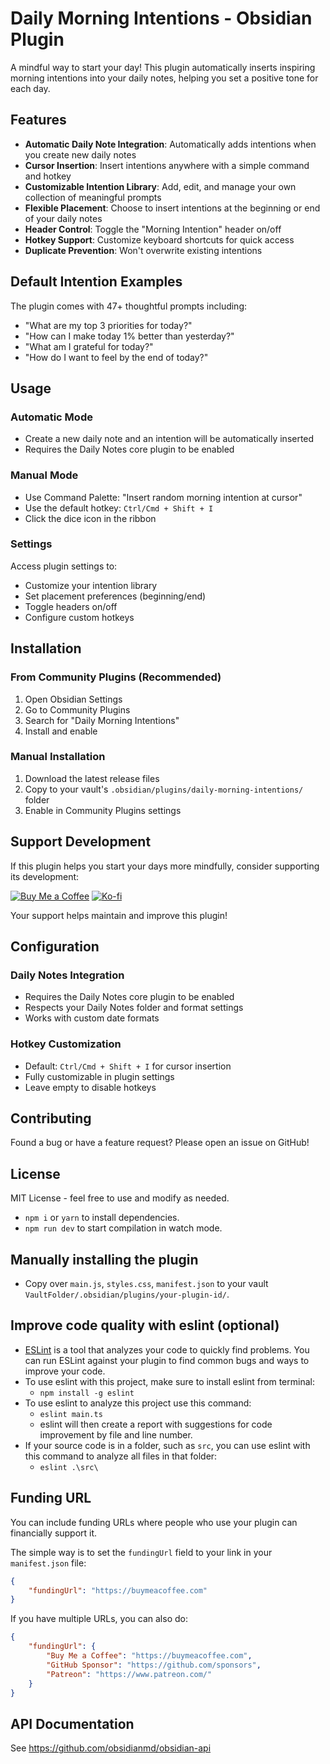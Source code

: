 # Daily Morning Intentions - Obsidian Plugin

A mindful way to start your day! This plugin automatically inserts inspiring morning intentions into your daily notes, helping you set a positive tone for each day.

## Features

- **Automatic Daily Note Integration**: Automatically adds intentions when you create new daily notes
- **Cursor Insertion**: Insert intentions anywhere with a simple command and hotkey
- **Customizable Intention Library**: Add, edit, and manage your own collection of meaningful prompts
- **Flexible Placement**: Choose to insert intentions at the beginning or end of your daily notes
- **Header Control**: Toggle the "Morning Intention" header on/off
- **Hotkey Support**: Customize keyboard shortcuts for quick access
- **Duplicate Prevention**: Won't overwrite existing intentions

## Default Intention Examples

The plugin comes with 47+ thoughtful prompts including:
- "What are my top 3 priorities for today?"
- "How can I make today 1% better than yesterday?"
- "What am I grateful for today?"
- "How do I want to feel by the end of today?"

## Usage

### Automatic Mode
- Create a new daily note and an intention will be automatically inserted
- Requires the Daily Notes core plugin to be enabled

### Manual Mode
- Use Command Palette: "Insert random morning intention at cursor"
- Use the default hotkey: `Ctrl/Cmd + Shift + I`
- Click the dice icon in the ribbon

### Settings
Access plugin settings to:
- Customize your intention library
- Set placement preferences (beginning/end)
- Toggle headers on/off
- Configure custom hotkeys

## Installation

### From Community Plugins (Recommended)
1. Open Obsidian Settings
2. Go to Community Plugins
3. Search for "Daily Morning Intentions"
4. Install and enable

### Manual Installation
1. Download the latest release files
2. Copy to your vault's `.obsidian/plugins/daily-morning-intentions/` folder
3. Enable in Community Plugins settings

## Support Development

If this plugin helps you start your days more mindfully, consider supporting its development:

[![Buy Me a Coffee](https://img.shields.io/badge/Buy%20Me%20a%20Coffee-FFDD00?style=for-the-badge&logo=buy-me-a-coffee&logoColor=black)](https://buymeacoffee.com/johnfang)
[![Ko-fi](https://img.shields.io/badge/Ko--fi-FF5722?style=for-the-badge&logo=ko-fi&logoColor=white)](https://ko-fi.com/johnfang)

Your support helps maintain and improve this plugin!

## Configuration

### Daily Notes Integration
- Requires the Daily Notes core plugin to be enabled
- Respects your Daily Notes folder and format settings
- Works with custom date formats

### Hotkey Customization
- Default: `Ctrl/Cmd + Shift + I` for cursor insertion
- Fully customizable in plugin settings
- Leave empty to disable hotkeys

## Contributing

Found a bug or have a feature request? Please open an issue on GitHub!

## License

MIT License - feel free to use and modify as needed.
- `npm i` or `yarn` to install dependencies.
- `npm run dev` to start compilation in watch mode.

## Manually installing the plugin

- Copy over `main.js`, `styles.css`, `manifest.json` to your vault `VaultFolder/.obsidian/plugins/your-plugin-id/`.

## Improve code quality with eslint (optional)
- [ESLint](https://eslint.org/) is a tool that analyzes your code to quickly find problems. You can run ESLint against your plugin to find common bugs and ways to improve your code. 
- To use eslint with this project, make sure to install eslint from terminal:
  - `npm install -g eslint`
- To use eslint to analyze this project use this command:
  - `eslint main.ts`
  - eslint will then create a report with suggestions for code improvement by file and line number.
- If your source code is in a folder, such as `src`, you can use eslint with this command to analyze all files in that folder:
  - `eslint .\src\`

## Funding URL

You can include funding URLs where people who use your plugin can financially support it.

The simple way is to set the `fundingUrl` field to your link in your `manifest.json` file:

```json
{
    "fundingUrl": "https://buymeacoffee.com"
}
```

If you have multiple URLs, you can also do:

```json
{
    "fundingUrl": {
        "Buy Me a Coffee": "https://buymeacoffee.com",
        "GitHub Sponsor": "https://github.com/sponsors",
        "Patreon": "https://www.patreon.com/"
    }
}
```

## API Documentation

See https://github.com/obsidianmd/obsidian-api
